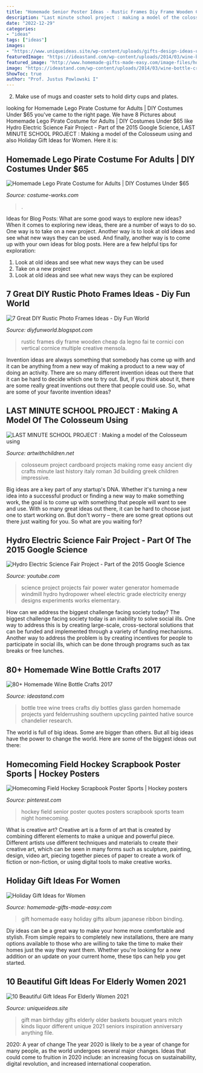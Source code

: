 ```yaml
---
title: "Homemade Senior Poster Ideas - Rustic Frames Diy Frame Wooden Cheap Da Legno Fai Te Cornici Con Vertical Cornice Multiple Creative Mensola"
description: "Last minute school project : making a model of the colosseum using"
date: "2022-12-29"
categories:
- "ideas"
tags: ["ideas"]
images:
- "https://www.uniqueideas.site/wp-content/uploads/gifts-design-ideas-unique-inspiration-gift-ideas-for-older-men.jpg"
featuredImage: "https://ideastand.com/wp-content/uploads/2014/03/wine-bottle-crafts/20-wine-bottle-tree.jpg"
featured_image: "http://www.homemade-gifts-made-easy.com/image-files/how-to-make-a-book-800x474.jpg"
image: "https://ideastand.com/wp-content/uploads/2014/03/wine-bottle-crafts/20-wine-bottle-tree.jpg"
ShowToc: true
author: "Prof. Justus Powlowski I"
---
```



2. Make use of mugs and coaster sets to hold dirty cups and plates.

	

		
looking for Homemade Lego Pirate Costume for Adults | DIY Costumes Under $65 you've came to the right page. We have 8 Pictures about Homemade Lego Pirate Costume for Adults | DIY Costumes Under $65 like Hydro Electric Science Fair Project - Part of the 2015 Google Science, LAST MINUTE SCHOOL PROJECT : Making a model of the Colosseum using and also Holiday Gift Ideas for Women. Here it is:
		
    
## Homemade Lego Pirate Costume For Adults | DIY Costumes Under $65

<img loading=lazy src="https://photos.costume-works.com/full/lego-pirate-adult-costume.jpg" onerror="this.onerror=null;this.src='https://tse4.mm.bing.net/th?id=OIP.FOaX2p-GBgOshox5S4bpRQHaLJ&amp;pid=15.1';" alt="Homemade Lego Pirate Costume for Adults | DIY Costumes Under $65">

_Source: costume-works.com_

>. 

	

Ideas for Blog Posts: What are some good ways to explore new ideas?
When it comes to exploring new ideas, there are a number of ways to do so. One way is to take on a new project. Another way is to look at old ideas and see what new ways they can be used. And finally, another way is to come up with your own ideas for blog posts. Here are a few helpful tips for exploration: 
1. Look at old ideas and see what new ways they can be used
2. Take on a new project
3. Look at old ideas and see what new ways they can be explored  
    
## 7 Great DIY Rustic Photo Frames Ideas - Diy Fun World

<img loading=lazy src="http://2.bp.blogspot.com/-lbbuwcmlScE/UvoI0OIgB3I/AAAAAAAAJU0/6ZUDeTGprmQ/s1600/DIY+Rustic+Photo+Frames+Ideas6.jpg" onerror="this.onerror=null;this.src='https://tse1.mm.bing.net/th?id=OIP.2p91tYsEnEFsyiAn3mXgggHaKX&amp;pid=15.1';" alt="7 Great DIY Rustic Photo Frames Ideas - Diy Fun World">

_Source: diyfunworld.blogspot.com_

>rustic frames diy frame wooden cheap da legno fai te cornici con vertical cornice multiple creative mensola. 

	

Invention ideas are always something that somebody has come up with and it can be anything from a new way of making a product to a new way of doing an activity. There are so many different invention ideas out there that it can be hard to decide which one to try out. But, if you think about it, there are some really great inventions out there that people could use. So, what are some of your favorite invention ideas?

    
## LAST MINUTE SCHOOL PROJECT : Making A Model Of The Colosseum Using

<img loading=lazy src="http://3.bp.blogspot.com/-4R3rEWQYCO0/VpJnk8IIpfI/AAAAAAAAC2Y/HNwBA4rbh7Y/s640/colosseum3.jpg" onerror="this.onerror=null;this.src='https://tse2.mm.bing.net/th?id=OIP.OxF6RuaRVqIiSN53l5CaAAHaFj&amp;pid=15.1';" alt="LAST MINUTE SCHOOL PROJECT : Making a model of the Colosseum using">

_Source: artwithchildren.net_

>colosseum project cardboard projects making rome easy ancient diy crafts minute last history italy roman 3d building greek children impressive. 

	

Big ideas are a key part of any startup's DNA. Whether it's turning a new idea into a successful product or finding a new way to make something work, the goal is to come up with something that people will want to see and use. With so many great ideas out there, it can be hard to choose just one to start working on. But don't worry – there are some great options out there just waiting for you. So what are you waiting for?

    
## Hydro Electric Science Fair Project - Part Of The 2015 Google Science

<img loading=lazy src="https://i.ytimg.com/vi/TXfwZ5_kyr4/maxresdefault.jpg" onerror="this.onerror=null;this.src='https://tse2.mm.bing.net/th?id=OIP.Uz-jwCWhQHzqpewtV47HTQHaEK&amp;pid=15.1';" alt="Hydro Electric Science Fair Project - Part of the 2015 Google Science">

_Source: youtube.com_

>science project projects fair power water generator homemade windmill hydro hydropower wheel electric grade electricity energy designs experiments works elementary. 

	

How can we address the biggest challenge facing society today?
The biggest challenge facing society today is an inability to solve social ills. One way to address this is by creating large-scale, cross-sectoral solutions that can be funded and implemented through a variety of funding mechanisms. Another way to address the problem is by creating incentives for people to participate in social ills, which can be done through programs such as tax breaks or free lunches.

    
## 80+ Homemade Wine Bottle Crafts 2017

<img loading=lazy src="https://ideastand.com/wp-content/uploads/2014/03/wine-bottle-crafts/20-wine-bottle-tree.jpg" onerror="this.onerror=null;this.src='https://tse2.mm.bing.net/th?id=OIP.heRUxzYU3Qg_Fjtt1DUQ2wHaJy&amp;pid=15.1';" alt="80+ Homemade Wine Bottle Crafts 2017">

_Source: ideastand.com_

>bottle tree wine trees crafts diy bottles glass garden homemade projects yard felderrushing southern upcycling painted hative source chandelier research. 

	

The world is full of big ideas. Some are bigger than others. But all big ideas have the power to change the world. Here are some of the biggest ideas out there:

    
## Homecoming Field Hockey Scrapbook Poster Sports | Hockey Posters

<img loading=lazy src="https://i.pinimg.com/736x/be/6e/98/be6e98f9173709b0d96fdec0f0c22730--hockey-quotes-field-hockey.jpg" onerror="this.onerror=null;this.src='https://tse4.mm.bing.net/th?id=OIP.Kuxtrs_MxSD9kMXtrY8lowHaJ3&amp;pid=15.1';" alt="Homecoming Field Hockey Scrapbook Poster Sports | Hockey posters">

_Source: pinterest.com_

>hockey field senior poster quotes posters scrapbook sports team night homecoming. 

	

What is creative art?
Creative art is a form of art that is created by combining different elements to make a unique and powerful piece. Different artists use different techniques and materials to create their creative art, which can be seen in many forms such as sculpture, painting, design, video art, piecing together pieces of paper to create a work of fiction or non-fiction, or using digital tools to make creative works.

    
## Holiday Gift Ideas For Women

<img loading=lazy src="http://www.homemade-gifts-made-easy.com/image-files/how-to-make-a-book-800x474.jpg" onerror="this.onerror=null;this.src='https://tse2.mm.bing.net/th?id=OIP.TvS2laXvwE-a0rtD5rSB1gHaEY&amp;pid=15.1';" alt="Holiday Gift Ideas for Women">

_Source: homemade-gifts-made-easy.com_

>gift homemade easy holiday gifts album japanese ribbon binding. 

	

Diy ideas can be a great way to make your home more comfortable and stylish. From simple repairs to completely new installations, there are many options available to those who are willing to take the time to make their homes just the way they want them. Whether you're looking for a new addition or an update on your current home, these tips can help you get started.

    
## 10 Beautiful Gift Ideas For Elderly Women 2021

<img loading=lazy src="https://www.uniqueideas.site/wp-content/uploads/gifts-design-ideas-unique-inspiration-gift-ideas-for-older-men.jpg" onerror="this.onerror=null;this.src='https://tse2.mm.bing.net/th?id=OIP.8LccOw4pBgfN_cuymy9I9QHaLH&amp;pid=15.1';" alt="10 Beautiful Gift Ideas For Elderly Women 2021">

_Source: uniqueideas.site_

>gift man birthday gifts elderly older baskets bouquet years mitch kinds liquor different unique 2021 seniors inspiration anniversary anything file. 

	

2020: A year of change
The year 2020 is likely to be a year of change for many people, as the world undergoes several major changes. Ideas that could come to fruition in 2020 include: an increasing focus on sustainability, digital revolution, and increased international cooperation.

